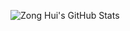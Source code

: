 

![Zong Hui's GitHub Stats](https://github-readme-stats.vercel.app/api?username=zonghui0228&theme=vue&show_icons=true)
